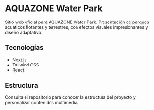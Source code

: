 # AQUAZONE Water Park

Sitio web oficial para AQUAZONE Water Park. Presentación de parques acuáticos flotantes y terrestres, con efectos visuales impresionantes y diseño adaptativo.

## Tecnologías
- Next.js
- Tailwind CSS
- React

## Estructura
Consulta el repositorio para conocer la estructura del proyecto y personalizar contenidos multimedia.

